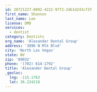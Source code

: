 ```yaml
---
id: 20721227-8092-4222-97f2-2db1d243cf3f
first_name: Shannon
last_name: Lee
license: DMD
services:
  - dentist
category: Dentists
org_name: 'Alexander Dental Group'
address: '3896 N Mlk Blvd'
city: 'North Las Vegas'
state: NV
zip: '89032'
phone: '(702) 614-1792'
title: 'Alexander Dental Group'
_geoloc:
  lng: -115.1763
  lat: 36.224218
---
```

